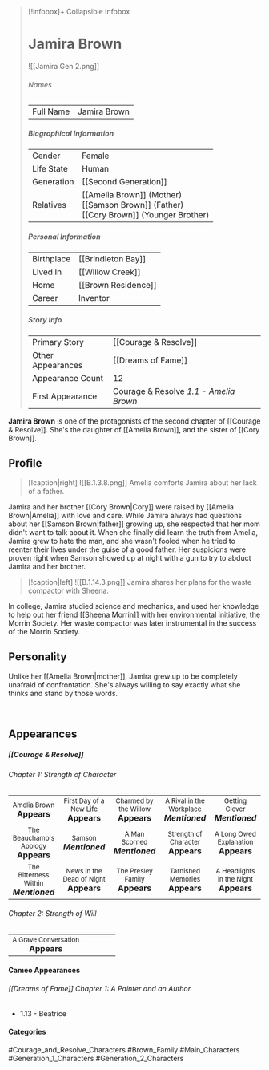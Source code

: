 > [!infobox]+ Collapsible Infobox
> # Jamira Brown
> ![[Jamira Gen 2.png]] 
> ###### Names 
> |  |  | 
> | ---- | ---- | 
> | Full Name | Jamira Brown | 
>
> ##### Biographical Information
> |  |  | 
> | ---- | ---- | 
> | Gender | Female | 
> | Life State | Human |
> | Generation | [[Second Generation]] |
> | Relatives | [[Amelia Brown]] (Mother)<br>[[Samson Brown]] (Father)<br>[[Cory Brown]] (Younger Brother)|
> 
> ##### Personal Information
> |  |  | 
> | ---- | ---- | 
> | Birthplace | [[Brindleton Bay]] | 
> | Lived In | [[Willow Creek]] | 
> | Home | [[Brown Residence]] | 
> | Career | Inventor | 
> 
> ##### Story Info
> |  |  | 
> | ---- | ---- | 
> | Primary Story | [[Courage & Resolve]] | 
> | Other Appearances | [[Dreams of Fame]] | 
> | Appearance Count | 12 | 
> | First Appearance | Courage & Resolve *1.1 - Amelia Brown*

**Jamira Brown** is one of the protagonists of the second chapter of [[Courage & Resolve]]. She's the daughter of [[Amelia Brown]], and the sister of [[Cory Brown]].

## Profile
> [!caption|right]
> ![[B.1.3.8.png]] 
> Amelia comforts Jamira about her lack of a father.

Jamira and her brother [[Cory Brown|Cory]] were raised by [[Amelia Brown|Amelia]] with love and care. While Jamira always had questions about her [[Samson Brown|father]] growing up, she respected that her mom didn't want to talk about it. When she finally did learn the truth from Amelia, Jamira grew to hate the man, and she wasn't fooled when he tried to reenter their lives under the guise of a good father. Her suspicions were proven right when Samson showed up at night with a gun to try to abduct Jamira and her brother.

> [!caption|left]
> ![[B.1.14.3.png]] 
> Jamira shares her plans for the waste compactor with Sheena.

In college, Jamira studied science and mechanics, and used her knowledge to help out her friend [[Sheena Morrin]] with her environmental initiative, the Morrin Society. Her waste compactor was later instrumental in the success of the Morrin Society.

## Personality
Unlike her [[Amelia Brown|mother]], Jamira grew up to be completely unafraid of confrontation. She's always willing to say exactly what she thinks and stand by those words.

<br style="clear:both; margin: 0; padding: 0" />

## Appearances
##### [[Courage & Resolve]]
###### Chapter 1: Strength of Character

| | | | | |
| ------------------------------------------------------------- | -------------------------------------------- | ------------------------------------------ | --------------------------------------------- | ----------------------------------- |
| <center><font size=2>Amelia Brown<br><font size=3>**Appears** |<center><font size=2>First Day of a New Life<br><font size=3>**Appears** | <center><font size=2>Charmed by the Willow<br><font size=3>**Appears** | <center><font size=2>A Rival in the Workplace<br><font size=3>***Mentioned*** | <center><font size=2>Getting Clever<br><font size=3>***Mentioned***
|<center><font size=2>The Beauchamp's Apology<br><font size=3>**Appears**| <center><font size=2>Samson<br><font size=3>***Mentioned*** | <center><font size=2>A Man Scorned<br><font size=3>***Mentioned*** | <center><font size=2>Strength of Character<br><font size=3>**Appears**  |<center><font size=2>A Long Owed Explanation<br><font size=3>**Appears**  |
|<center><font size=2>The Bitterness Within<br><font size=3>***Mentioned***  | <center><font size=2>News in the Dead of Night<br><font size=3>**Appears** | <center><font size=2>The Presley Family<br><font size=3>**Appears**  | <center><font size=2>Tarnished Memories<br><font size=3>**Appears**  | <center><font size=2>A Headlights in the Night<br><font size=3>**Appears** |
###### Chapter 2: Strength of Will
|                                                                       |     |     |     |     |
| --------------------------------------------------------------------- | --- | --- | --- | --- |
| <center><font size=2>A Grave Conversation<br><font size=3>**Appears** |     |     |     |     |

#### Cameo Appearances
###### [[Dreams of Fame]] Chapter 1: A Painter and an Author
- 1.13 - Beatrice

#### Categories
#Courage_and_Resolve_Characters #Brown_Family #Main_Characters #Generation_1_Characters #Generation_2_Characters